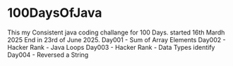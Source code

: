 # 100DaysOfJava

This my Consistent java coding challange for 100 Days. started 16th Mardh 2025 End in 23rd of June 2025.
Day001 - Sum of Array Elements
Day002 - Hacker Rank - Java Loops
Day003 - Hacker Rank - Data Types identify
Day004 - Reversed a String
